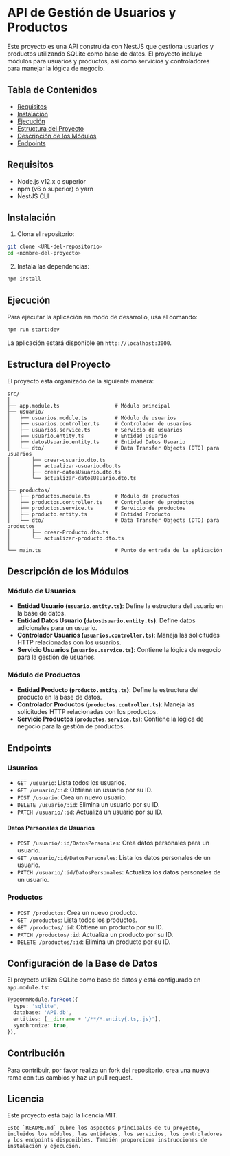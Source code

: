 # API de Gestión de Usuarios y Productos

Este proyecto es una API construida con NestJS que gestiona usuarios y productos utilizando SQLite como base de datos. El proyecto incluye módulos para usuarios y productos, así como servicios y controladores para manejar la lógica de negocio.

## Tabla de Contenidos

- [Requisitos](#requisitos)
- [Instalación](#instalación)
- [Ejecución](#ejecución)
- [Estructura del Proyecto](#estructura-del-proyecto)
- [Descripción de los Módulos](#descripción-de-los-módulos)
- [Endpoints](#endpoints)

## Requisitos

- Node.js v12.x o superior
- npm (v6 o superior) o yarn
- NestJS CLI

## Instalación

1. Clona el repositorio:

```bash
git clone <URL-del-repositorio>
cd <nombre-del-proyecto>
```

2. Instala las dependencias:

```bash
npm install
```

## Ejecución

Para ejecutar la aplicación en modo de desarrollo, usa el comando:

```bash
npm run start:dev
```

La aplicación estará disponible en `http://localhost:3000`.

## Estructura del Proyecto

El proyecto está organizado de la siguiente manera:

```
src/
│
├── app.module.ts                  # Módulo principal
├── usuario/
│   ├── usuarios.module.ts         # Módulo de usuarios
│   ├── usuarios.controller.ts     # Controlador de usuarios
│   ├── usuarios.service.ts        # Servicio de usuarios
│   ├── usuario.entity.ts          # Entidad Usuario
│   ├── datosUsuario.entity.ts     # Entidad Datos Usuario
│   └── dto/                       # Data Transfer Objects (DTO) para usuarios
│       ├── crear-usuario.dto.ts
│       ├── actualizar-usuario.dto.ts
│       ├── crear-datosUsuario.dto.ts
│       └── actualizar-datosUsuario.dto.ts
│
├── productos/
│   ├── productos.module.ts        # Módulo de productos
│   ├── productos.controller.ts    # Controlador de productos
│   ├── productos.service.ts       # Servicio de productos
│   ├── producto.entity.ts         # Entidad Producto
│   └── dto/                       # Data Transfer Objects (DTO) para productos
│       ├── crear-Producto.dto.ts
│       └── actualizar-producto.dto.ts
│
└── main.ts                        # Punto de entrada de la aplicación
```

## Descripción de los Módulos

### Módulo de Usuarios

- **Entidad Usuario (`usuario.entity.ts`)**: Define la estructura del usuario en la base de datos.
- **Entidad Datos Usuario (`datosUsuario.entity.ts`)**: Define datos adicionales para un usuario.
- **Controlador Usuarios (`usuarios.controller.ts`)**: Maneja las solicitudes HTTP relacionadas con los usuarios.
- **Servicio Usuarios (`usuarios.service.ts`)**: Contiene la lógica de negocio para la gestión de usuarios.

### Módulo de Productos

- **Entidad Producto (`producto.entity.ts`)**: Define la estructura del producto en la base de datos.
- **Controlador Productos (`productos.controller.ts`)**: Maneja las solicitudes HTTP relacionadas con los productos.
- **Servicio Productos (`productos.service.ts`)**: Contiene la lógica de negocio para la gestión de productos.

## Endpoints

### Usuarios

- `GET /usuario`: Lista todos los usuarios.
- `GET /usuario/:id`: Obtiene un usuario por su ID.
- `POST /usuario`: Crea un nuevo usuario.
- `DELETE /usuario/:id`: Elimina un usuario por su ID.
- `PATCH /usuario/:id`: Actualiza un usuario por su ID.

#### Datos Personales de Usuarios

- `POST /usuario/:id/DatosPersonales`: Crea datos personales para un usuario.
- `GET /usuario/:id/DatosPersonales`: Lista los datos personales de un usuario.
- `PATCH /usuario/:id/DatosPersonales`: Actualiza los datos personales de un usuario.

### Productos

- `POST /productos`: Crea un nuevo producto.
- `GET /productos`: Lista todos los productos.
- `GET /productos/:id`: Obtiene un producto por su ID.
- `PATCH /productos/:id`: Actualiza un producto por su ID.
- `DELETE /productos/:id`: Elimina un producto por su ID.

## Configuración de la Base de Datos

El proyecto utiliza SQLite como base de datos y está configurado en `app.module.ts`:

```typescript
TypeOrmModule.forRoot({
  type: 'sqlite',
  database: 'API.db',
  entities: [__dirname + '/**/*.entity{.ts,.js}'],
  synchronize: true,
}),
```

## Contribución

Para contribuir, por favor realiza un fork del repositorio, crea una nueva rama con tus cambios y haz un pull request.

## Licencia

Este proyecto está bajo la licencia MIT.
```
Este `README.md` cubre los aspectos principales de tu proyecto, incluidos los módulos, las entidades, los servicios, los controladores y los endpoints disponibles. También proporciona instrucciones de instalación y ejecución.


